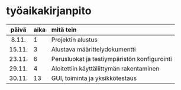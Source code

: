 # työaikakirjanpito

| päivä | aika | mitä tein |
|:----: |:-----|:----------|
| 8.11. | 1    | Projektin alustus |
| 15.11. | 3    | Alustava määrittelydokumentti |
| 23.11. | 6    | Perusluokat ja testiympäristön konfigurointi |
| 29.11. | 4    | Aloitettiin käyttäliittymän rakentaminen |
| 30.11. | 13   | GUI, toiminta ja yksikkötestaus |
 
